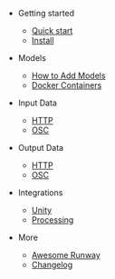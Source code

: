 * Getting started

  * [Quick start](quickstart.md)
  * [Install](install.md)

* Models

  * [How to Add Models](configuration.md)
  * [Docker Containers](themes.md)


* Input Data

  * [HTTP](deploy.md)
  * [OSC](helpers.md)

* Output Data

  * [HTTP](deploy.md)
  * [OSC](helpers.md)

* Integrations 

    * [Unity](integrations.md)
    * [Processing](helpers.md)

* More

    * [Awesome Runway](awesome.md)
    * [Changelog](changelog.md)
